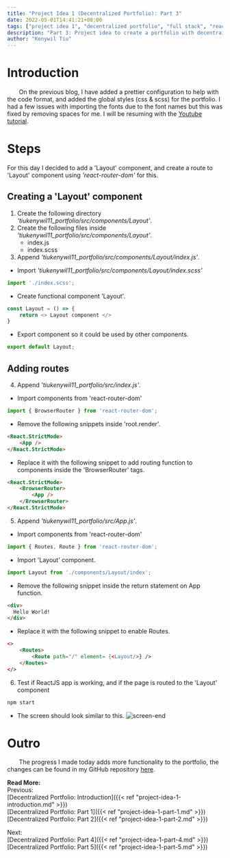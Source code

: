 ```yaml
---
title: "Project Idea 1 (Decentralized Portfolio): Part 3"
date: 2022-05-01T14:41:21+08:00
tags: ["project idea 1", "decentralized portfolio", "full stack", "reactjs", "javascript"]
description: "Part 3: Project idea to create a portfolio with decentrailized web3 technologies"
author: "Kenywil Tiu"
---
```

# Introduction

&nbsp;&nbsp;&nbsp;&nbsp;&nbsp;&nbsp; On the previous blog, I have added a prettier configuration to help with the code format, and added the global styles (css & scss) for the portfolio. I had a few issues with importing the fonts due to the font names but this was fixed by removing spaces for me. I will be resuming with the [Youtube tutorial](https://youtu.be/bmpI252DmiI).  
  
# Steps  
For this day I decided to add a 'Layout' component, and create a route to 'Layout' component using *'react-router-dom'* for this.

## Creating a 'Layout' component
1. Create the following directory *'tiukenywil11_portfolio/src/components/Layout'*.
2. Create the following files inside *'tiukenywil11_portfolio/src/components/Layout'*.
	- index.js
	- index.scss
3. Append *'tiukenywil11_portfolio/src/components/Layout/index.js'*.
- Import *'tiukenywil11_portfolio/src/components/Layout/index.scss'*
```javascript
import './index.scss';
```  
- Create functional component 'Layout'.
```javascript
const Layout = () => {
	return <> Layout component </>
}
```
- Export component so it could be used by other components.
```javascript
export default Layout;
```  
  
## Adding routes
4. Append *'tiukenywil11_portfolio/src/index.js'*.  
- Import components from 'react-router-dom'
```javascript
import { BrowserRouter } from 'react-router-dom';
```
- Remove the following snippets inside 'root.render'.
```html
<React.StrictMode>
	<App />
</React.StrictMode>
```
- Replace it with the following snippet to add routing function to components inside the 'BrowserRouter' tags.
```html
<React.StrictMode>
	<BrowserRouter>
		<App />
	</BrowserRouter>
</React.StrictMode>
```
5. Append *'tiukenywil11_portfolio/src/App.js'*.
- Import components from 'react-router-dom'
```javascript
import { Routes, Route } from 'react-router-dom';
```
- Import 'Layout' component.
```javascript
import Layout from './components/Layout/index';
```
- Remove the following snippet inside the return statement on App function.
```html
<div>
  Hello World!
</div>
```
- Replace it with the following snippet to enable Routes.
```html
<>
	<Routes>
		<Route path="/" element= {<Layout/>} />
	</Routes>
</>
``` 
6. Test if ReactJS app is working, and if the page is routed to the 'Layout' component
```bash
npm start
```
- The screen should look similar to this.
![screen-end](/img/project-idea-1-part-3/1_screen-end.png)
  
# Outro  
&nbsp;&nbsp;&nbsp;&nbsp;&nbsp;&nbsp; The progress I made today adds more functionality to the portfolio, the changes can be found in my GitHub repository [here](https://github.com/tiukenywil11/decentralized-portfolio/commit/4d16ddb05b1edc2ec01472f7c27896333d4506e0).  
  
**Read More:**  
Previous:  
[Decentralized Portfolio: Introduction]({{< ref "project-idea-1-introduction.md" >}})  
[Decentralized Portfolio: Part 1]({{< ref "project-idea-1-part-1.md" >}})  
[Decentralized Portfolio: Part 2]({{< ref "project-idea-1-part-2.md" >}})  

Next:  
[Decentralized Portfolio: Part 4]({{< ref "project-idea-1-part-4.md" >}})  
[Decentralized Portfolio: Part 5]({{< ref "project-idea-1-part-5.md" >}})  
